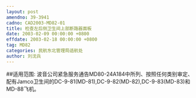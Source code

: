 ```yaml
---
layout: post
amendno: 39-3941
cadno: CAD2003-MD82-01
title: 检查左后侧卫生间上部断路器面板
date: 2003-02-09 00:00:00 +0800
effdate: 2003-02-18 00:00:00 +0800
tag: MD82
categories: 民航东北管理局适航处
author: 刘沈兵
---
```


##适用范围:
波音公司紧急服务通告MD80-24A184中所列、按照任何类别审定、配有Jamco卫生间的DC-9-81(MD-81),DC-9-82(MD-82),DC-9-83(MD-83)和MD-88飞机。

